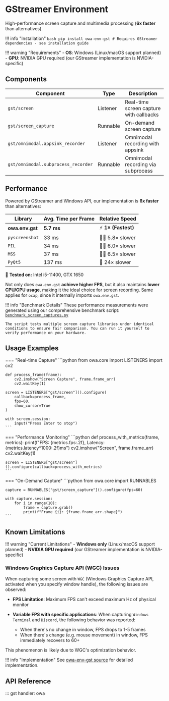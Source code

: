 # GStreamer Environment

High-performance screen capture and multimedia processing (**6x faster** than alternatives).

!!! info "Installation"
    ```bash
    pip install owa-env-gst
    # Requires GStreamer dependencies - see installation guide
    ```

!!! warning "Requirements"
    - **OS**: Windows (Linux/macOS support planned)
    - **GPU**: NVIDIA GPU required (our GStreamer implementation is NVIDIA-specific)

## Components

| Component | Type | Description |
|-----------|------|-------------|
| `gst/screen` | Listener | Real-time screen capture with callbacks |
| `gst/screen_capture` | Runnable | On-demand screen capture |
| `gst/omnimodal.appsink_recorder` | Listener | Omnimodal recording with appsink |
| `gst/omnimodal.subprocess_recorder` | Runnable | Omnimodal recording via subprocess |

## Performance

<!-- SYNC-ID: gst-performance-benchmark -->
Powered by GStreamer and Windows API, our implementation is **6x faster** than alternatives:

| **Library** | **Avg. Time per Frame** | **Relative Speed** |
|-------------|------------------------|--------------------|
| **owa.env.gst** | **5.7 ms** | ⚡ **1× (Fastest)** |
| `pyscreenshot` | 33 ms | 🚶‍♂️ 5.8× slower |
| `PIL` | 34 ms | 🚶‍♂️ 6.0× slower |
| `MSS` | 37 ms | 🚶‍♂️ 6.5× slower |
| `PyQt5` | 137 ms | 🐢 24× slower |

📌 **Tested on:** Intel i5-11400, GTX 1650
<!-- END-SYNC: gst-performance-benchmark -->

Not only does `owa.env.gst` **achieve higher FPS**, but it also maintains **lower CPU/GPU usage**, making it the ideal choice for screen recording. Same applies for `ocap`, since it internally imports `owa.env.gst`.

!!! info "Benchmark Details"
    These performance measurements were generated using our comprehensive benchmark script: [`benchmark_screen_captures.py`](https://github.com/open-world-agents/open-world-agents/blob/main/projects/owa-env-gst/scripts/benchmark_screen_captures.py)

    The script tests multiple screen capture libraries under identical conditions to ensure fair comparison. You can run it yourself to verify performance on your hardware.

## Usage Examples

=== "Real-time Capture"
    ```python
    from owa.core import LISTENERS
    import cv2

    def process_frame(frame):
        cv2.imshow("Screen Capture", frame.frame_arr)
        cv2.waitKey(1)

    screen = LISTENERS["gst/screen"]().configure(
        callback=process_frame,
        fps=60,
        show_cursor=True
    )

    with screen.session:
        input("Press Enter to stop")
    ```

=== "Performance Monitoring"
    ```python
    def process_with_metrics(frame, metrics):
        print(f"FPS: {metrics.fps:.2f}, Latency: {metrics.latency*1000:.2f}ms")
        cv2.imshow("Screen", frame.frame_arr)
        cv2.waitKey(1)

    screen = LISTENERS["gst/screen"]().configure(callback=process_with_metrics)
    ```

=== "On-Demand Capture"
    ```python
    from owa.core import RUNNABLES

    capture = RUNNABLES["gst/screen_capture"]().configure(fps=60)

    with capture.session:
        for i in range(10):
            frame = capture.grab()
            print(f"Frame {i}: {frame.frame_arr.shape}")
    ```

## Known Limitations

!!! warning "Current Limitations"
    - **Windows only** (Linux/macOS support planned)
    - **NVIDIA GPU required** (our GStreamer implementation is NVIDIA-specific)

### Windows Graphics Capture API (WGC) Issues

When capturing some screen with `WGC` (Windows Graphics Capture API, activated when you specify window handle), the following issues are observed:

- **FPS Limitation**: Maximum FPS can't exceed maximum Hz of physical monitor
- **Variable FPS with specific applications**: When capturing `Windows Terminal` and `Discord`, the following behavior was reported:

    - When there's no change in window, FPS drops to 1-5 frames
    - When there's change (e.g. mouse movement) in window, FPS immediately recovers to 60+

This phenomenon is likely due to WGC's optimization behavior.

!!! info "Implementation"
    See [owa-env-gst source](https://github.com/open-world-agents/open-world-agents/tree/main/projects/owa-env-gst) for detailed implementation.

## API Reference

::: gst
    handler: owa